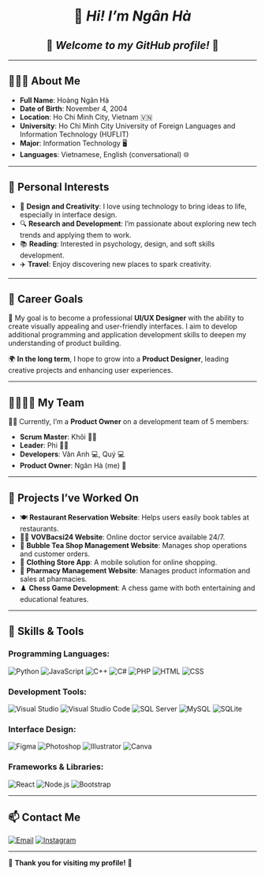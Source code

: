 <h1 align="center"> 👋 <em>Hi! I’m <strong>Ngân Hà</strong> </em> </h1>
<h2 align="center"> 🌟 <em>Welcome to my GitHub profile!</em> 🌟 </h2>

---

## 🎯🧑‍💻 **About Me**
- **Full Name**: Hoàng Ngân Hà
- **Date of Birth**: November 4, 2004
- **Location**: Ho Chi Minh City, Vietnam 🇻🇳
- **University**: Ho Chi Minh City University of Foreign Languages and Information Technology (HUFLIT)
- **Major**: Information Technology 🖥️
- **Languages**: Vietnamese, English (conversational) 🌐

---

## 🎨 **Personal Interests**
- 🎨 **Design and Creativity**: I love using technology to bring ideas to life, especially in interface design.
- 🔍 **Research and Development**: I’m passionate about exploring new tech trends and applying them to work.
- 📚 **Reading**: Interested in psychology, design, and soft skills development.
- ✈️ **Travel**: Enjoy discovering new places to spark creativity.

---

## 🚀 **Career Goals**
🎯 My goal is to become a professional **UI/UX Designer** with the ability to create visually appealing and user-friendly interfaces. I aim to develop additional programming and application development skills to deepen my understanding of product building.

🌍 **In the long term**, I hope to grow into a **Product Designer**, leading creative projects and enhancing user experiences.

---

## 👨‍👩‍👧‍👦 **My Team**
🧑‍💻 Currently, I’m a **Product Owner** on a development team of 5 members:
- **Scrum Master**: Khôi 🧑‍🔬
- **Leader**: Phi 👨‍💼
- **Developers**: Văn Anh 💻, Quý 💻
- **Product Owner**: Ngân Hà (me) 🌟

---

## 🚀 **Projects I’ve Worked On**
- 🍽️ **Restaurant Reservation Website**: Helps users easily book tables at restaurants.
- 👨‍⚕️ **VOVBacsi24 Website**: Online doctor service available 24/7.
- 🍵 **Bubble Tea Shop Management Website**: Manages shop operations and customer orders.
- 👚 **Clothing Store App**: A mobile solution for online shopping.
- 💊 **Pharmacy Management Website**: Manages product information and sales at pharmacies.
- ♟️ **Chess Game Development**: A chess game with both entertaining and educational features.

---

## 🔧 **Skills & Tools**
### **Programming Languages:**
![Python](https://img.shields.io/badge/-Python-333333?style=flat&logo=python) 
![JavaScript](https://img.shields.io/badge/-JavaScript-333333?style=flat&logo=javascript)
![C++](https://img.shields.io/badge/-C++-333333?style=flat&logo=cplusplus)
![C#](https://img.shields.io/badge/-C%23-333333?style=flat&logo=csharp)
![PHP](https://img.shields.io/badge/-PHP-333333?style=flat&logo=php)
![HTML](https://img.shields.io/badge/-HTML-333333?style=flat&logo=html5)
![CSS](https://img.shields.io/badge/-CSS-333333?style=flat&logo=css3)

### **Development Tools:**
![Visual Studio](https://img.shields.io/badge/-Visual%20Studio-5C2D91?style=flat&logo=visual-studio)
![Visual Studio Code](https://img.shields.io/badge/-VSCode-333333?style=flat&logo=visual-studio-code)
![SQL Server](https://img.shields.io/badge/-SQL%20Server-333333?style=flat&logo=microsoft-sql-server)
![MySQL](https://img.shields.io/badge/-MySQL-333333?style=flat&logo=mysql)
![SQLite](https://img.shields.io/badge/-SQLite-333333?style=flat&logo=sqlite)

### **Interface Design:**
![Figma](https://img.shields.io/badge/-Figma-333333?style=flat&logo=figma)
![Photoshop](https://img.shields.io/badge/-Photoshop-333333?style=flat&logo=adobe-photoshop)
![Illustrator](https://img.shields.io/badge/-Illustrator-333333?style=flat&logo=adobe-illustrator)
![Canva](https://img.shields.io/badge/-Canva-333333?style=flat&logo=canva)

### **Frameworks & Libraries:**
![React](https://img.shields.io/badge/-React-333333?style=flat&logo=react) 
![Node.js](https://img.shields.io/badge/-Node.js-333333?style=flat&logo=node.js)
![Bootstrap](https://img.shields.io/badge/-Bootstrap-333333?style=flat&logo=bootstrap)

---

## 📫 **Contact Me**
<a href="mailto:hahoang041104@gmail.com"><img src="https://img.shields.io/badge/-Email-EA4335?style=flat&logo=gmail&logoColor=white" alt="Email"></a>
<a href="https://www.instagram.com/_hngannha"><img src="https://img.shields.io/badge/-Instagram-E4405F?style=flat&logo=instagram&logoColor=white" alt="Instagram"></a>

---

🌟 **Thank you for visiting my profile!** 🌟
